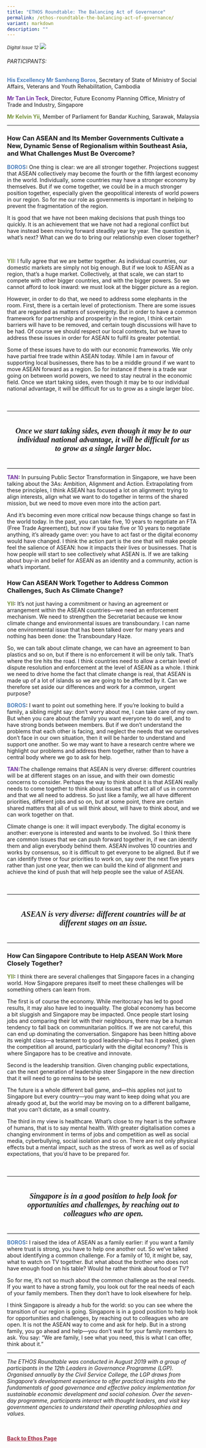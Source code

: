 ```yaml
---
title: "ETHOS Roundtable: The Balancing Act of Governance"
permalink: /ethos-roundtable-the-balancing-act-of-governance/
variant: markdown
description: ""
---
```

<style>

.back a
{
	color: #9f2943;
	font-weight: bold;
}

#banner img
{
	width:100%;
}
	
.author
{
border-bottom: 1px solid black;
margin-top:40px;
padding-bottom:30px;
border-top: 1px solid black;	

}

.author p {
	font-size: 0.9em;
	line-height:24px !important;
	}	

.break
{
   border-top: 1px solid  black;
   border-bottom: 1px solid black;
	 padding:20px;
	text-align:center;
	margin-top:50px;
}
	
.break1
{
font-family: Georgia;
	font-size:20px;
	font-style: italic;
	font-weight: bold;
}

.boxheader {
	color: white !important;
	}	

.containerbox {
	background-color: #eceedb;
	border-radius: 10px;
	padding: 5%;
	margin-top: 5%;
	
	}	

li {
	font-size: 15px !important;
	
	}	

</style>

<em><small>Digital Issue 12</small></em>
<img src="/images/Landing_Banner_Images/banner_roundtable.jpg">



<h6>PARTICIPANTS:</h6>

<p class="small-text"><strong><span style="color: #4f81bd;">His Excellency Mr Samheng Boros</span></strong>, Secretary of State of Ministry of Social Affairs, Veterans and Youth Rehabilitation, Cambodia</p>

<p class="small-text"><strong><span style="color: #7030a0;">Mr Tan Lin Teck</span></strong>, Director, Future Economy Planning Office, Ministry of Trade and Industry, Singapore</p>

<p class="small-text"><strong><span style="color: #76923c;">Mr Kelvin Yii</span></strong>, Member of Parliament for Bandar Kuching, Sarawak, Malaysia</p>

<hr>

<h3>How Can ASEAN and Its  Member Governments Cultivate a New, Dynamic Sense of Regionalism within Southeast Asia, and What Challenges Must Be Overcome?</h3>

<p><span class="ms-rteForeColor-10"><strong><span style="color: #4f81bd;">BOROS</span>:</strong></span> One thing is clear: we are all stronger together. Projections suggest that ASEAN collectively may become the fourth or the fifth largest economy in the world. Individually, some countries may have
a stronger economy by themselves. But if we come together, we could be in a much stronger position together, especially given the geopolitical interests of world powers in our region. So for me our role as governments is important in helping to prevent the fragmentation of the region.</p>

<p>It is good that we have not been making decisions that push things too quickly. It is an achievement that we have not had a regional conflict but have instead been moving forward steadily year by year.  The question is, what’s next? What can we do to bring our relationship even closer together?</p>

<p>&nbsp;</p>

<p><span class="ms-rteForeColor-10"><strong><span style="color: #76923c;">YII</span>:</strong> I fully agree that we are better together. As individual countries, our domestic markets are simply not big enough. But if we look to ASEAN as a region, that’s a huge market. Collectively, at that scale, we can start to compete with other bigger countries, and with the bigger powers. So we cannot afford to look inward: we must look at the bigger picture as a region. </span></p>

<p>However, in order to do that, we need to address some elephants in the room. First, there is a certain level of protectionism. There are some issues that are regarded as matters of sovereignty. But in order to have a common framework for partnership and prosperity in the region, I think certain barriers will have to be removed, and certain tough discussions will have to be had. Of course we should respect our local contexts, but we have to address these issues in order for ASEAN to fulfil its greater potential.</p>

<p>Some of these issues have to do with our economic frameworks. We only have partial free trade within ASEAN today. While I am in favour of supporting local businesses, there has to be a middle ground if we want to move ASEAN forward as a region. So for instance if there is a trade war going on between world powers, we need to stay neutral in the economic field. Once we start taking sides, even though it may be to our individual national advantage, it will be difficult for us to grow as a single larger bloc.</p>

<div class="break">

<p class="break1">
Once we start taking sides, even though it may be to our individual national advantage, it will be difficult for us to grow as a single larger bloc.
</p>

</div>

<p><span class="ms-rteForeColor-10"><strong><span style="color: #7030a0;">TAN</span>:</strong> In pursuing Public Sector Transformation in Singapore, we have been talking about the 3As: Ambition, Alignment and Action. Extrapolating from these principles, I think ASEAN has focused a lot on alignment: trying to align interests, align what we want to do together in terms of the shared mission, but we need to move even more into the action part.</span></p>

<p>And it’s becoming even more critical now because things change so fast in the world today. In the past, you can take five, 10 years to negotiate an FTA (Free Trade Agreement), but now if you take five or 10 years to negotiate anything, it’s already game over: you have to act fast or the digital economy would have changed. I think the action part is the one that will make people feel the salience of ASEAN: how it impacts their lives or businesses. That is how people will start to see collectively what ASEAN is. If we are talking about buy-in and belief for ASEAN as an identity and a community, action is what’s important. </p>

<h3>How Can ASEAN Work Together to Address Common Challenges, Such As Climate Change?</h3>

<p><span class="ms-rteForeColor-10"><strong><span style="color: #76923c;">YII</span>:</strong> It’s not just having a commitment or having an agreement or arrangement within the ASEAN countries—we need an enforcement mechanism. We need to strengthen the Secretariat because we know climate change and environmental issues are transboundary. I can name one environmental issue that has been talked over for many years and nothing has been done: the Transboundary Haze.</span></p>

<p>So, we can talk about climate change, we can have an agreement to ban plastics and so on, but if there is no enforcement it will be only talk. That’s where the tire hits the road. I think countries need to allow a certain level of dispute resolution and enforcement at the level of ASEAN as a whole. I think we need to drive home the fact that climate change is real, that ASEAN is made up of a lot of islands so we are going to be affected by it. Can we therefore set aside our differences and work for
a common, urgent purpose?</p>

<p><span class="ms-rteForeColor-10"><strong><span style="color: #4f81bd;">BOROS</span>:</strong></span> I want to point out something here. If you’re looking to build a family,
a sibling might say: don’t worry about me, I can take care of my own. But when you care about the family you want everyone to do well, and to have strong bonds between members. But if we don’t understand the problems that each other is facing, and neglect the needs that we ourselves don’t face in our own situation, then it will be harder to understand and support one another. So we may want to have a research centre where we highlight our problems and address them together, rather than to have a central body where we go to ask for help.</p>

<p><span class="ms-rteForeColor-10"><strong><span style="color: #7030a0;">TAN</span>:</strong>The challenge remains that ASEAN is very diverse: different countries will be at different stages on an issue, and with their own domestic concerns to consider. Perhaps the way to think about it is that ASEAN really needs to come together to think about issues that affect all of us in common and that we all need to address. So just like a family, we all have different priorities, different jobs and so on, but at some point, there are certain shared matters that all of us will think about, will have to think about, and we can work together on that.</span></p>

<p>Climate change is one: it will impact everybody. The digital economy is another: everyone is interested and wants to be involved. So I think there are common issues that we can push forward together in, if we can identify them and align everybody behind them. ASEAN involves 10 countries and works by consensus, so it is difficult to get everyone to be aligned. But if we can identify three or four priorities to work on, say over the next five years rather than just one year, then we can build the kind of alignment and achieve the kind of push that will help people see the value of ASEAN.</p>

<div class="break">

<p class="break1">
ASEAN is very diverse: different countries will be at different stages  on an issue.
</p>

</div>

<h3>How Can Singapore Contribute to Help ASEAN Work More Closely Together?</h3>

<p><span class="ms-rteForeColor-10"><strong><span style="color: #76923c;">YII</span>:</strong></span> I think there are several challenges that Singapore faces in a changing world. How Singapore prepares itself to meet these challenges will be something others can learn from. </p>

<p>The first is of course the economy. While meritocracy has led to good results, it may also have led to inequality. The global economy has become a bit sluggish and Singapore may be impacted. Once people start losing jobs and comparing their lot with their neighbours, there may be a human tendency to fall back on communitarian politics. If we are not careful, this can end up dominating the conversation. Singapore has been hitting above its weight class—a testament to good leadership—but has it peaked, given the competition all around, particularly with the digital economy? This is where Singapore has to be creative and innovate. </p>

<p>Second is the leadership transition. Given changing public expectations, can the next generation of leadership steer Singapore in the new direction that it will need to go remains to be seen.</p>

<p>The future is a whole different ball game, and—this applies not just to Singapore but every country—you may want to keep doing what you are already good at, but the world may be moving on to a different ballgame, that you can’t dictate, as a small country.</p>

<p>The third in my view is healthcare. What’s close to my heart is the software of humans, that is to say mental health. With greater digitalisation comes a changing environment in terms of jobs and competition as well as social media, cyberbullying, social isolation and so on. There are not only physical effects but a mental impact, such as the stress of work as well as of social expectations, that you’d have to be prepared for.</p>

<div class="break">

<p class="break1">
Singapore is in a good position to help look for opportunities and challenges, by reaching out  to colleagues who are open.
</p>

</div>

<p><span class="ms-rteForeColor-10"><strong><span style="color: #4f81bd;">BOROS</span>:</strong></span> I raised the idea of ASEAN as a family earlier: if you want a family where trust is strong, you have to help one another out. So we’ve talked about identifying a common challenge. For a family of 10, it might be, say, what to watch on TV together. But what about the brother who does not have enough food on his table? Would he rather think about food or TV?</p>

<p>So for me, it’s not so much about the common challenge as the real needs.
If you want to have a strong family, you look out for the real needs of each of your family members. Then they don’t have to look elsewhere for help.</p>

<p>I think Singapore is already a hub for the world: so you can see where the transition of our region is going. Singapore is in a good position to help look for opportunities and challenges, by reaching out to colleagues who are open. It is not the ASEAN way to come and ask for help. But in a strong family, you go ahead and help—you don’t wait for your family members to ask. You say: “We are family, I see what you need, this is what I can offer, think about it.”</p>

<hr>

<p class="small-text"><em>The ETHOS Roundtable was conducted in August 2019 with a group of participants in the 12th Leaders in Governance Programme (LGP). Organised annually by the Civil Service College, the LGP draws from Singapore’s development experience to offer practical insights into the fundamentals of good governance and effective policy implementation for sustainable economic development and social cohesion. Over the seven-day programme, participants interact with thought leaders, and visit key government agencies to understand their operating philosophies and values.</em></p>







<br>
<br>	
<div class="back">
<a href="/ethos/">Back to Ethos Page</a>	
</div>